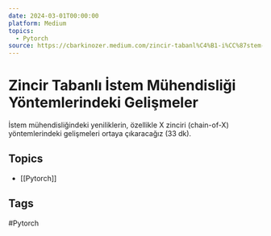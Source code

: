 ```yaml
---
date: 2024-03-01T00:00:00
platform: Medium
topics:
  - Pytorch
source: https://cbarkinozer.medium.com/zincir-tabanl%C4%B1-i%CC%87stem-m%C3%BChendisli%C4%9Fi-y%C3%B6ntemlerindeki-geli%C5%9Fmeler-9afce1c6b4a1
---
```

# Zincir Tabanlı İstem Mühendisliği Yöntemlerindeki Gelişmeler

İstem mühendisliğindeki yeniliklerin, özellikle X zinciri (chain-of-X) yöntemlerindeki gelişmeleri ortaya çıkaracağız (33 dk).

## Topics
- [[Pytorch]]

## Tags
#Pytorch